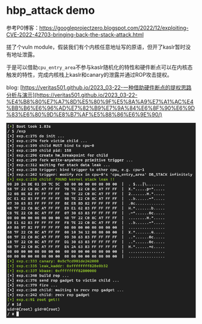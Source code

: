 # hbp_attack demo

参考P0博客：https://googleprojectzero.blogspot.com/2022/12/exploiting-CVE-2022-42703-bringing-back-the-stack-attack.html



搓了个vuln module，假装我们有个内核任意地址写的原语，但开了kaslr暂时没有地址泄露。

于是可以借助`cpu_entry_area`不参与kaslr随机化的特性和硬件断点可以在内核态触发的特性，完成内核栈上kaslr和canary的泄露并通过ROP攻击提权。

blog: [https://veritas501.github.io/2023_03-22-一种借助硬件断点的提权思路分析与演示](https://veritas501.github.io/2023_03-22-%E4%B8%80%E7%A7%8D%E5%80%9F%E5%8A%A9%E7%A1%AC%E4%BB%B6%E6%96%AD%E7%82%B9%E7%9A%84%E6%8F%90%E6%9D%83%E6%80%9D%E8%B7%AF%E5%88%86%E6%9E%90/)

![](assets/success.png)
